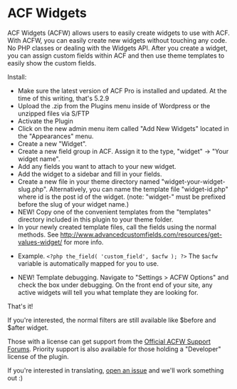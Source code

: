 # ACF Widgets 

ACF Widgets (ACFW) allows users to easily create widgets to use with ACF. With ACFW, you can easily create new widgets without touching any code. No PHP classes or dealing with the Widgets API. After you create a widget, you can assign custom fields within ACF and then use theme templates to easily show the custom fields.

Install:

* Make sure the latest version of ACF Pro is installed and updated. At the time of this writing, that's 5.2.9
* Upload the .zip from the Plugins menu inside of Wordpress or the unzipped files via S/FTP
* Activate the Plugin
* Click on the new admin menu item called "Add New Widgets" located in the "Appearances" menu.
* Create a new "Widget".
* Create a new field group in ACF. Assign it to the type, "widget" -> "Your widget name".
* Add any fields you want to attach to your new widget.
* Add the widget to a sidebar and fill in your fields.
* Create a new file in your theme directory named "widget-your-widget-slug.php". Alternatively, you can name the template file "widget-id.php" where id is the post id of the widget. (note: "widget-" must be prefixed before the slug of your widget name.)
* NEW! Copy one of the convenient templates from the "templates" directory included in this plugin to your theme folder.
* In your newly created template files, call the fields using the normal methods. See http://www.advancedcustomfields.com/resources/get-values-widget/ for more info. 
 - Example. `<?php the_field( 'custom_field', $acfw ); ?>` The `$acfw` variable is automatically mapped for you to use.
* NEW! Template debugging. Navigate to "Settings > ACFW Options" and check the box under debugging. On the front end of your site, any active widgets will tell you what template they are looking for. 

That's it! 

If you're interested, the normal filters are still available like $before and $after widget.

Those with a license can get support from the [Official ACFW Support Forums](http://acfwidgets.com/support/). Priority support is also available for those holding a "Developer" license of the plugin.

If you're interested in translating, [open an issue](https://github.com/Daronspence/acf-widgets/issues) and we'll work something out :)